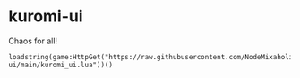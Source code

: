 # kuromi-ui
Chaos for all!

```
loadstring(game:HttpGet("https://raw.githubusercontent.com/NodeMixaholic/kuromi-ui/main/kuromi_ui.lua"))()
```
